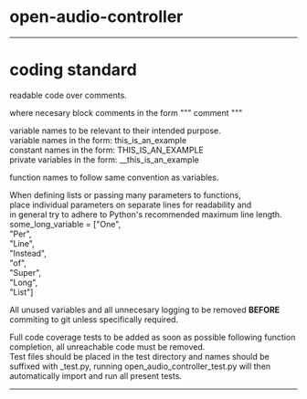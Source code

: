 # open-audio-controller

------------------------------------------------------------------------------------------------------
# coding standard

readable code over comments.

where necesary block comments in the form 
"""
    comment
"""

variable names to be relevant to their intended purpose.  
variable names in the form: this_is_an_example  
constant names in the form: THIS_IS_AN_EXAMPLE  
private variables in the form: __this_is_an_example

function names to follow same convention as variables.

When defining lists or passing many parameters to functions,  
place individual parameters on separate lines for readability and  
in general try to adhere to Python's recommended maximum line length.  
some_long_variable = \["One",  
                      "Per",  
                      "Line",  
                      "Instead",  
                      "of",  
                      "Super",  
                      "Long",  
                      "List"\]   

All unused variables and all unnecesary logging to be removed **BEFORE** commiting to git unless specifically required.

Full code coverage tests to be added as soon as possible following function completion, all unreachable code must be removed.  
Test files should be placed in the test directory and names should be suffixed with _test.py, running open_audio_controller_test.py will then automatically import and run all present tests.

------------------------------------------------------------------------------------------------------


